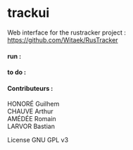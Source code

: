 # trackui
Web interface for the rustracker project :
https://github.com/Witaek/RusTracker

#### **run :**


#### **to do :** 



#### **Contributeurs :**  
HONORÉ Guilhem  
CHAUVE Arthur  
AMÉDÉE Romain  
LARVOR Bastian  


License GNU GPL v3
